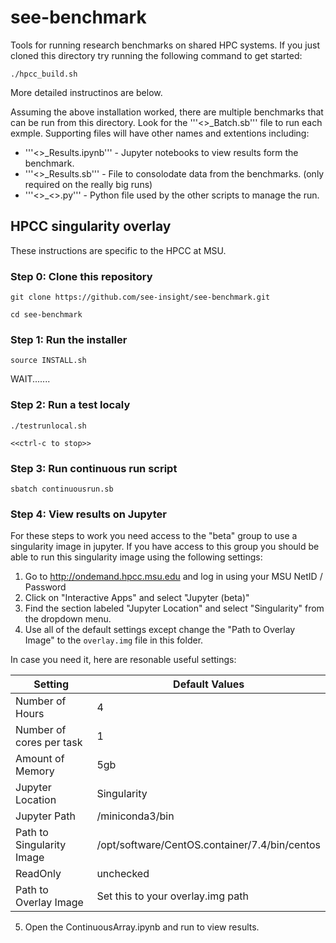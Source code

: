 # see-benchmark
Tools for running research benchmarks on shared HPC systems.  If you just cloned this directory try running the following command to get started:

```./hpcc_build.sh```

More detailed instructinos are below.  

Assuming the above installation worked, there are multiple benchmarks that can be run from this directory.  Look for the '''<<NAME>>_Batch.sb''' file to run each exmple. Supporting files will have other names and extentions including:

* '''<<NAME>>_Results.ipynb''' - Jupyter notebooks to view results form the benchmark.
* '''<<NAME>>_Results.sb''' - File to consolodate data from the benchmarks. (only required on the really big runs)
* '''<<NAME>>_<<keyword>>.py''' - Python file used by the other scripts to manage the run.

## HPCC singularity overlay
These instructions are specific to the HPCC at MSU.  

### Step 0: Clone this repository

```git clone https://github.com/see-insight/see-benchmark.git``` 

```cd see-benchmark```

### Step 1: Run the installer  

```source INSTALL.sh```

WAIT.......

### Step 2: Run a test localy

```./testrunlocal.sh```

```<<ctrl-c to stop>>```

### Step 3: Run continuous run script

```sbatch continuousrun.sb```

### Step 4: View results on Jupyter

For these steps to work you need access to the "beta" group to use a singularity image in jupyter. If you have access to this group you should be able to run this singularity image using the following settings:

1. Go to <http://ondemand.hpcc.msu.edu> and log in using your MSU NetID / Password
2. Click on "Interactive Apps" and select "Jupyter (beta)"
3. Find the section labeled "Jupyter Location" and select "Singularity" from the dropdown menu.
4. Use all of the default settings except change the "Path to Overlay Image" to the ```overlay.img``` file in this folder.  

In case you need it, here are resonable useful settings:

| Setting | Default Values |
|---------|----------------|
| Number of Hours | 4 |
| Number of cores per task | 1 |
| Amount of Memory | 5gb |
| Jupyter Location | Singularity |
| Jupyter Path | /miniconda3/bin |
| Path to Singularity Image | /opt/software/CentOS.container/7.4/bin/centos | 
| ReadOnly | unchecked |
| Path to Overlay Image | Set this to your overlay.img path |

5. Open the ContinuousArray.ipynb and run to view results.



 
